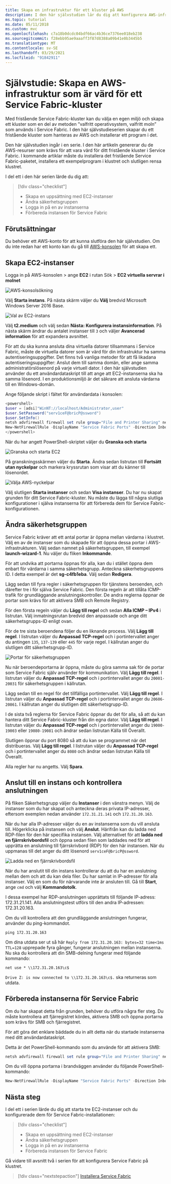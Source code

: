 ```yaml
---
title: Skapa en infrastruktur för ett kluster på AWS
description: I den här självstudien lär du dig att konfigurera AWS-infrastrukturen till att köra ett Service Fabric-kluster.
ms.topic: tutorial
ms.date: 05/11/2018
ms.custom: mvc
ms.openlocfilehash: c7a18b0dcdc04bdf66ac4b36ce7376ee018eb238
ms.sourcegitcommit: f28ebb95ae9aaaff3f87d8388a09b41e0b3445b5
ms.translationtype: MT
ms.contentlocale: sv-SE
ms.lasthandoff: 03/29/2021
ms.locfileid: "91842911"
---
```

# <a name="tutorial-create-aws-infrastructure-to-host-a-service-fabric-cluster"></a>Självstudie: Skapa en AWS-infrastruktur som är värd för ett Service Fabric-kluster

Med fristående Service Fabric-kluster kan du välja en egen miljö och skapa ett kluster som en del av metoden ”valfritt operativsystem, valfritt moln” som används i Service Fabric. I den här självstudieserien skapar du ett fristående kluster som hanteras av AWS och installerar ett program i det.

Den här självstudien ingår i en serie. I den här artikeln genererar du de AWS-resurser som krävs för att vara värd för ditt fristående kluster i Service Fabric. I kommande artiklar måste du installera det fristående Service Fabric-paketet, installera ett exempelprogram i klustret och slutligen rensa klustret.

I del ett i den här serien lärde du dig att:

> [!div class="checklist"]
> * Skapa en uppsättning med EC2-instanser
> * Ändra säkerhetsgruppen
> * Logga in på en av instanserna
> * Förbereda instansen för Service Fabric

## <a name="prerequisites"></a>Förutsättningar

Du behöver ett AWS-konto för att kunna slutföra den här självstudien.  Om du inte redan har ett konto kan du gå till [AWS-konsolen](https://aws.amazon.com/) för att skapa ett.

## <a name="create-ec2-instances"></a>Skapa EC2-instanser

Logga in på AWS-konsolen > ange **EC2** i rutan Sök > **EC2 virtuella servrar i molnet**

![AWS-konsolsökning][aws-console]

Välj **Starta instans**. På nästa skärm väljer du **Välj** bredvid Microsoft Windows Server 2016 Base.

![Val av EC2-instans][aws-ec2instance]

Välj **t2.medium** och välj sedan **Nästa: Konfigurera instansinformation**. På nästa skärm ändrar du antalet instanser till `3` och väljer **Avancerad information** för att expandera avsnittet.

För att du ska kunna ansluta dina virtuella datorer tillsammans i Service Fabric, måste de virtuella datorer som är värd för din infrastruktur ha samma autentiseringsuppgifter.  Det finns två vanliga metoder för att få likadana autentiseringsuppgifter: Anslut dem till samma domän, eller ange samma administratörslösenord på varje virtuell dator.  I den här självstudien använder du ett användardataskript till att ange att EC2-instanserna ska ha samma lösenord.  I en produktionsmiljö är det säkrare att ansluta värdarna till en Windows-domän.

Ange följande skript i fältet för användardata i konsolen:

```powershell
<powershell>
$user = [adsi]"WinNT://localhost/Administrator,user"
$user.SetPassword("serv1ceF@bricP@ssword")
$user.SetInfo()
netsh advfirewall firewall set rule group="File and Printer Sharing" new enable=Yes
New-NetFirewallRule -DisplayName "Service Fabric Ports" -Direction Inbound -Action Allow -RemoteAddress LocalSubnet -Protocol TCP -LocalPort 135, 137-139, 445
</powershell>
```

När du har angett PowerShell-skriptet väljer du **Granska och starta**

![Granska och starta EC2][aws-ec2configure2]

På granskningsskärmen väljer du **Starta**.  Ändra sedan listrutan till **Fortsätt utan nyckelpar** och markera kryssrutan som visar att du känner till lösenordet.

![Välja AWS-nyckelpar][aws-keypair]

Välj slutligen **Starta instanser** och sedan **Visa instanser**.  Du har nu skapat grunden för ditt Service Fabric-kluster. Nu måste du lägga till några slutliga konfigurationer i själva instanserna för att förbereda dem för Service Fabric-konfigurationen.

## <a name="modify-the-security-group"></a>Ändra säkerhetsgruppen

Service Fabric kräver att ett antal portar är öppna mellan värdarna i klustret. Välj en av de instanser som du skapade för att öppna dessa portar i AWS-infrastrukturen. Välj sedan namnet på säkerhetsgruppen, till exempel **launch-wizard-1**. Nu väljer du fliken **Inkommande**.

För att undvika att portarna öppnas för alla, kan du i stället öppna dem enbart för värdarna i samma säkerhetsgrupp. Anteckna säkerhetsgruppens ID. I detta exempel är det **sg-c4fb1eba**.  Välj sedan **Redigera**.

Lägg sedan till fyra regler i säkerhetsgruppen för tjänstens beroenden, och därefter tre i för själva Service Fabric. Den första regeln är att tillåta ICMP-trafik för grundläggande anslutningskontroller. De andra reglerna öppnar de portar som krävs för att aktivera SMB och Remote Registry.

För den första regeln väljer du **Lägg till regel** och sedan **Alla ICMP – IPv4** i listrutan. Välj inmatningsrutan bredvid den anpassade och ange ditt säkerhetsgrupps-ID enligt ovan.

För de tre sista beroendena följer du en liknande process.  Välj **Lägg till regel**. I listrutan väljer du **Anpassad TCP-regel** och i portintervallet anger du antingen `135`, `137-139` eller `445` för varje regel. I källrutan anger du slutligen ditt säkerhetsgrupp-ID.

![Portar för säkerhetsgruppen][aws-ec2securityports]

Nu när beroendeportarna är öppna, måste du göra samma sak för de portar som Service Fabric själv använder för kommunikation. Välj **Lägg till regel**. I listrutan väljer du **Anpassad TCP-regel** och i portintervallet anger du `20001-20031` för säkerhetsgruppen i källrutan.

Lägg sedan till en regel för det tillfälliga portintervallet.  Välj **Lägg till regel**. I listrutan väljer du **Anpassad TCP-regel** och i portintervallet anger du `20606-20861`. I källrutan anger du slutligen ditt säkerhetsgrupp-ID.

I de sista två reglerna för Service Fabric öppnar du det för alla, så att du kan hantera ditt Service Fabric-kluster från din egna dator. Välj **Lägg till regel**. I listrutan väljer du **Anpassad TCP-regel** och i portintervallet anger du `19000-19003` eller `19080-19081` och ändrar sedan listrutan Källa till Överallt.

Slutligen öppnar du port 8080 så att du kan se programmet när det distribueras. Välj **Lägg till regel**. I listrutan väljer du **Anpassad TCP-regel** och i portintervallet anger du `8080` och ändrar sedan listrutan Källa till Överallt.

Alla regler har nu angetts. Välj **Spara**.

## <a name="connect-to-an-instance-and-validate-connectivity"></a>Anslut till en instans och kontrollera anslutningen

På fliken Säkerhetsgrupp väljer du **Instanser** i den vänstra menyn.  Välj de instanser som du har skapat och anteckna deras privata IP-adresser, eftersom exemplen nedan använder `172.31.21.141` och `172.31.20.163`.

När du har alla IP-adresser väljer du en av instanserna som du vill ansluta till. Högerklicka på instansen och välj **Anslut**.  Härifrån kan du ladda ned RDP-filen för den här specifika instansen.  Välj alternativet för att **ladda ned en fjärrskrivbordsfil** och öppna sedan filen som laddades ned för att upprätta en anslutning till fjärrskrivbord (RDP) för den här instansen.  När du uppmanas till det anger du ditt lösenord `serv1ceF@bricP@ssword`.

![Ladda ned en fjärrskrivbordsfil][aws-rdp]

När du har anslutit till din instans kontrollerar du att du har en anslutning mellan dem och att du kan dela filer.  Du har samlat in IP-adresser för alla instanser. Välj en som du för närvarande inte är ansluten till. Gå till **Start**, ange `cmd` och välj **Kommandotolk**.

I dessa exempel har RDP-anslutningen upprättats till följande IP-adress: 172.31.21.141. Alla anslutningstest utförs till den andra IP-adressen: 172.31.20.163.

Om du vill kontrollera att den grundläggande anslutningen fungerar, använder du ping-kommandot.

```
ping 172.31.20.163
```

Om dina utdata ser ut så här `Reply from 172.31.20.163: bytes=32 time<1ms TTL=128` upprepade fyra gånger, fungerar anslutningen mellan instanserna.  Nu ska du kontrollera att din SMB-delning fungerar med följande kommando:

```
net use * \\172.31.20.163\c$
```

`Drive Z: is now connected to \\172.31.20.163\c$.` ska returneras som utdata.

## <a name="prep-instances-for-service-fabric"></a>Förbereda instanserna för Service Fabric

Om du har skapat detta från grunden, behöver du utföra några fler steg.  Du måste kontrollera att fjärregistret kördes, aktivera SMB och öppna portarna som krävs för SMB och fjärregistret.

För att göra det enklare bäddade du in allt detta när du startade instanserna med ditt användardataskript.

Detta är det PowerShell-kommando som du använde för att aktivera SMB:

```powershell
netsh advfirewall firewall set rule group="File and Printer Sharing" new enable=Yes
```

Om du vill öppna portarna i brandväggen använder du följande PowerShell-kommando:

```powershell
New-NetFirewallRule -DisplayName "Service Fabric Ports" -Direction Inbound -Action Allow -RemoteAddress LocalSubnet -Protocol TCP -LocalPort 135, 137-139, 445
```

## <a name="next-steps"></a>Nästa steg

I del ett i serien lärde du dig att starta tre EC2-instanser och du konfigurerade dem för Service Fabric-installationen:

> [!div class="checklist"]
> * Skapa en uppsättning med EC2-instanser
> * Ändra säkerhetsgruppen
> * Logga in på en av instanserna
> * Förbereda instansen för Service Fabric

Gå vidare till avsnitt två i serien för att konfigurera Service Fabric på klustret.

> [!div class="nextstepaction"]
> [Installera Service Fabric](service-fabric-tutorial-standalone-create-service-fabric-cluster.md)

<!-- IMAGES -->
[aws-console]: ./media/service-fabric-tutorial-standalone-cluster/aws-console.png
[aws-ec2instance]: ./media/service-fabric-tutorial-standalone-cluster/aws-ec2instance.png
[aws-ec2configure2]: ./media/service-fabric-tutorial-standalone-cluster/aws-ec2configure2.png
[aws-rdp]: ./media/service-fabric-tutorial-standalone-cluster/aws-rdp.png
[aws-ec2securityports]: ./media/service-fabric-tutorial-standalone-cluster/aws-ec2securityports.png
[aws-keypair]: ./media/service-fabric-tutorial-standalone-cluster/aws-keypair.png